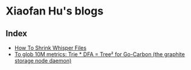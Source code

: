 
# Xiaofan Hu's blogs

## Index

* [How To Shrink Whisper Files](how-to-shrink-whisper-files)
* [To glob 10M metrics: Trie * DFA = Tree² for Go-Carbon (the graphite storage node daemon)](to-glob-10m-metrics-using-trie-and-dfa/)
